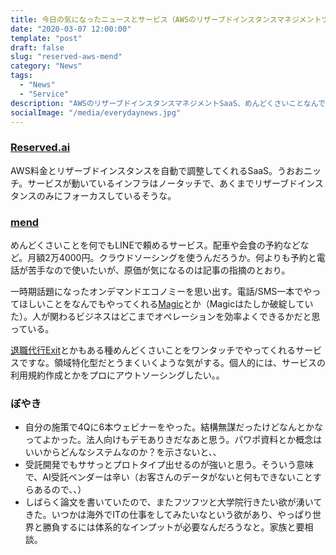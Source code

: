 ```yaml
---
title: 今日の気になったニュースとサービス（AWSのリザーブドインスタンスマネジメントツール、めんどくさいことをなんでもやってくれるサービス、ぼやき）
date: "2020-03-07 12:00:00"
template: "post"
draft: false
slug: "reserved-aws-mend"
category: "News"
tags:
  - "News"
  - "Service"
description: "AWSのリザーブドインスタンスマネジメントSaaS、めんどくさいことなんでもやってくれるmend、ぼやき"
socialImage: "/media/everydaynews.jpg"
---
```


### [Reserved.ai](http://www.reserved.ai/)
AWS料金とリザーブドインスタンスを自動で調整してくれるSaaS。うおおニッチ。サービスが動いているインフラはノータッチで、あくまでリザーブドインスタンスのみにフォーカスしているそうな。

### [mend](https://thebridge.jp/2020/03/mend)
めんどくさいことを何でもLINEで頼めるサービス。配車や会食の予約などなど。月額2万4000円。クラウドソーシングを使うんだろうか。何よりも予約と電話が苦手なので使いたいが、原価が気になるのは記事の指摘のとおり。

一時期話題になったオンデマンドエコノミーを思い出す。電話/SMS一本でやってほしいことをなんでもやってくれる[Magic](https://digitalwellbeing.org/the-magical-psychology-of-the-uber-for-x-economy/)とか（Magicはたしか破綻していた）。人が関わるビジネスはどこまでオペレーションを効率よくできるかだと思っている。

[退職代行Exit](https://www.taishokudaikou.com/)とかもある種めんどくさいことをワンタッチでやってくれるサービスですな。領域特化型だとうまくいくような気がする。個人的には、サービスの利用規約作成とかをプロにアウトソーシングしたい。。

### ぼやき
- 自分の施策で4Qに6本ウェビナーをやった。結構無謀だったけどなんとかなってよかった。法人向けもデモありきだなあと思う。パワポ資料とか概念はいいからどんなシステムなのか？を示さないと、、
- 受託開発でもササっとプロトタイプ出せるのが強いと思う。そういう意味で、AI受託ベンダーは辛い（お客さんのデータがないと何もできないことすらあるので、、）
- しばらく論文を書いていたので、またフツフツと大学院行きたい欲が湧いてきた。いつかは海外でITの仕事をしてみたいなという欲があり、やっぱり世界と勝負するには体系的なインプットが必要なんだろうなと。家族と要相談。